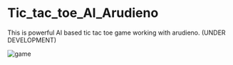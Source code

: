 # Tic_tac_toe_AI_Arudieno
This is powerful AI based tic tac toe game working with arudieno.
(UNDER DEVELOPMENT)


![game](https://user-images.githubusercontent.com/71844334/107122361-56d77300-68bd-11eb-86fd-45ba44d2c2f1.png)



